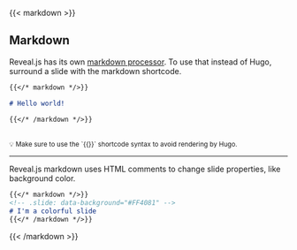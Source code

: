 {{< markdown >}}

## Markdown

Reveal.js has its own [markdown processor](https://github.com/hakimel/reveal.js#markdown). To use that instead of Hugo, surround a slide with the markdown shortcode.

```markdown
{{</* markdown */>}}

# Hello world!

{{</* /markdown */>}}
```

<br>
<small>
💡 Make sure to use the `{{</* */>}}` shortcode syntax to avoid rendering by Hugo.
</small>

---

<!-- .slide: data-background="#FF4081" -->

Reveal.js markdown uses HTML comments to change slide properties, like background color.

```markdown
{{</* markdown */>}}
<!-- .slide: data-background="#FF4081" -->
# I'm a colorful slide
{{</* /markdown */>}}
```

{{< /markdown >}}
